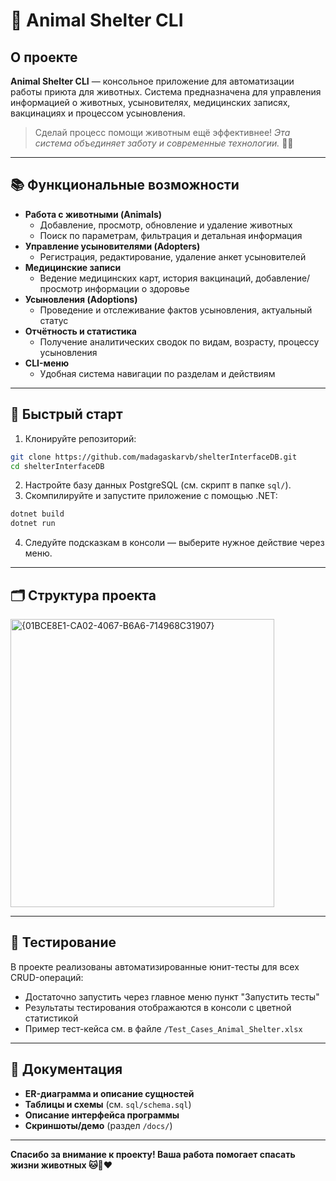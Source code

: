 # 🐾 Animal Shelter CLI

## О проекте

**Animal Shelter CLI** — консольное приложение для автоматизации работы приюта для животных. Система предназначена для управления информацией о животных, усыновителях, медицинских записях, вакцинациях и процессом усыновления.

> Сделай процесс помощи животным ещё эффективнее!
> _Эта система объединяет заботу и современные технологии._ 🐶🐱

***

## 📚 Функциональные возможности

- **Работа с животными (Animals)**
    - Добавление, просмотр, обновление и удаление животных
    - Поиск по параметрам, фильтрация и детальная информация
- **Управление усыновителями (Adopters)**
    - Регистрация, редактирование, удаление анкет усыновителей
- **Медицинские записи**
    - Ведение медицинских карт, история вакцинаций, добавление/просмотр информации о здоровье
- **Усыновления (Adoptions)**
    - Проведение и отслеживание фактов усыновления, актуальный статус
- **Отчётность и статистика**
    - Получение аналитических сводок по видам, возрасту, процессу усыновления
- **CLI-меню**
    - Удобная система навигации по разделам и действиям

***

## 🚀 Быстрый старт

1. Клонируйте репозиторий:

```bash
git clone https://github.com/madagaskarvb/shelterInterfaceDB.git
cd shelterInterfaceDB
```

2. Настройте базу данных PostgreSQL (см. скрипт в папке `sql/`).
3. Скомпилируйте и запустите приложение с помощью .NET:

```bash
dotnet build
dotnet run
```

4. Следуйте подсказкам в консоли — выберите нужное действие через меню.

***

## 🗂️ Структура проекта

<img width="422" height="461" alt="{01BCE8E1-CA02-4067-B6A6-714968C31907}" src="https://github.com/user-attachments/assets/36092e46-639d-43ac-9e5c-c7ef71c85ec2" />



***

## 🧪 Тестирование

В проекте реализованы автоматизированные юнит-тесты для всех CRUD-операций:

- Достаточно запустить через главное меню пункт "Запустить тесты"
- Результаты тестирования отображаются в консоли с цветной статистикой
- Пример тест-кейса см. в файле `/Test_Cases_Animal_Shelter.xlsx`

***

## 📝 Документация

- **ER-диаграмма и описание сущностей**
- **Таблицы и схемы** (см. `sql/schema.sql`)
- **Описание интерфейса программы**
- **Скриншоты/демо** (раздел `/docs/`)

***

**Спасибо за внимание к проекту!
Ваша работа помогает спасать жизни животных 🐱🐶❤️**



